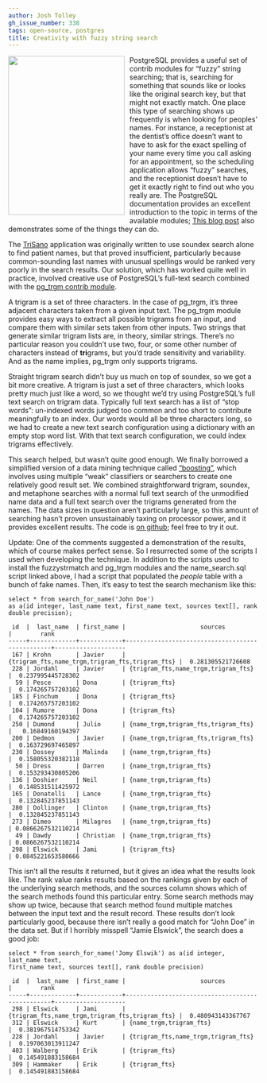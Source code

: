 ```yaml
---
author: Josh Tolley
gh_issue_number: 338
tags: open-source, postgres
title: Creativity with fuzzy string search
---
```




<a href="/blog/2010/08/10/creativity-with-fuzzy-string-search/image-0-big.png" onblur="try {parent.deselectBloggerImageGracefully();} catch(e) {}"><img alt="" border="0" id="BLOGGER_PHOTO_ID_5503909474319715506" src="/blog/2010/08/10/creativity-with-fuzzy-string-search/image-0.png" style="float:left; margin:0 10px 10px 0;cursor:pointer; cursor:hand;width: 234px; height: 320px;"/></a>

 

PostgreSQL provides a useful set of contrib modules for “fuzzy” string searching; that is, searching for something that sounds like or looks like the original search key, but that might not exactly match. One place this type of searching shows up frequently is when looking for peoples’ names. For instance, a receptionist at the dentist’s office doesn’t want to have to ask for the exact spelling of your name every time you call asking for an appointment, so the scheduling application allows “fuzzy” searches, and the receptionist doesn’t have to get it exactly right to find out who you really are. The PostgreSQL documentation provides an excellent introduction to the topic in terms of the available modules; [This blog post](http://www.postgresonline.com/journal/index.php?/archives/158-Where-is-soundex-and-other-warm-and-fuzzy-string-things.html) also demonstrates some of the things they can do.

The [TriSano](https://web.archive.org/web/20100612002539/http://www.trisano.org/) application was originally written to use soundex search alone to find patient names, but that proved insufficient, particularly because common-sounding last names with unusual spellings would be ranked very poorly in the search results. Our solution, which has worked quite well in practice, involved creative use of PostgreSQL’s full-text search combined with the [pg_trgm contrib module](https://www.postgresql.org/docs/current/static/pgtrgm.html).

A trigram is a set of three characters. In the case of pg_trgm, it’s three adjacent characters taken from a given input text. The pg_trgm module provides easy ways to extract all possible trigrams from an input, and compare them with similar sets taken from other inputs. Two strings that generate similar trigram lists are, in theory, similar strings. There’s no particular reason you couldn’t use two, four, or some other number of characters instead of **tri**grams, but you’d trade sensitivity and variability. And as the name implies, pg_trgm only supports trigrams.

Straight trigram search didn’t buy us much on top of soundex, so we got a bit more creative. A trigram is just a set of three characters, which looks pretty much just like a word, so we thought we’d try using PostgreSQL’s full text search on trigram data. Typically full text search has a list of “stop words”: un-indexed words judged too common and too short to contribute meaningfully to an index. Our words would all be three characters long, so we had to create a new text search configuration using a dictionary with an empty stop word list. With that text search configuration, we could index trigrams effectively.

This search helped, but wasn’t quite good enough. We finally borrowed a simplified version of a data mining technique called [“boosting”](https://en.wikipedia.org/wiki/Boosting_(machine_learning)), which involves using multiple “weak” classifiers or searchers to create one relatively good result set. We combined straightforward trigram, soundex, and metaphone searches with a normal full text search of the unmodified name data and a full text search over the trigrams generated from the names. The data sizes in question aren’t particularly large, so this amount of searching hasn’t proven unsustainably taxing on processor power, and it provides excellent results. The code is [on github](https://github.com/csinitiative/trisano/blob/master/webapp/db/name_search.sql); feel free to try it out.

Update: One of the comments suggested a demonstration of the results, which of course makes perfect sense. So I resurrected some of the scripts I used when developing the technique. In addition to the scripts used to install the fuzzystrmatch and pg_trgm modules and the name_search.sql script linked above, I had a script that populated the *people* table with a bunch of fake names. Then, it’s easy to test the search mechanism like this:

```nohighlight
select * from search_for_name('John Doe')
as a(id integer, last_name text, first_name text, sources text[], rank double precision);

 id  |  last_name  | first_name |                     sources                     |        rank        
-----+-------------+------------+-------------------------------------------------+--------------------
 167 | Krohn       | Javier     | {trigram_fts,name_trgm,trigram_fts,trigram_fts} |  0.281305521726608
 228 | Jordahl     | Javier     | {trigram_fts,name_trgm,trigram_fts}             |  0.237995445728302
  59 | Pesce       | Dona       | {trigram_fts}                                   |  0.174265757203102
 185 | Finchum     | Dona       | {trigram_fts}                                   |  0.174265757203102
 104 | Rumore      | Dona       | {trigram_fts}                                   |  0.174265757203102
 250 | Dumond      | Julio      | {name_trgm,trigram_fts,trigram_fts}             |   0.16849160194397
 200 | Dedmon      | Javier     | {name_trgm,trigram_fts,trigram_fts}             |  0.163729697465897
 230 | Dossey      | Malinda    | {name_trgm,trigram_fts}                         |  0.158055320382118
  50 | Dress       | Darren     | {name_trgm,trigram_fts}                         |  0.153293430805206
 136 | Doshier     | Neil       | {name_trgm,trigram_fts}                         |  0.148531511425972
 165 | Donatelli   | Lance      | {name_trgm,trigram_fts}                         |  0.132845237851143
 280 | Dollinger   | Clinton    | {name_trgm,trigram_fts}                         |  0.132845237851143
 273 | Dimeo       | Milagros   | {name_trgm,trigram_fts}                         | 0.0866267532110214
  49 | Dawdy       | Christian  | {name_trgm,trigram_fts}                         | 0.0866267532110214
 298 | Elswick     | Jami       | {trigram_fts}                                   | 0.0845221653580666
```

This isn’t all the results it returned, but it gives an idea what the results look like. The rank value ranks results based on the rankings given by each of the underlying search methods, and the sources column shows which of the search methods found this particular entry. Some search methods may show up twice, because that search method found multiple matches between the input text and the result record. These results don’t look particularly good, because there isn’t really a good match for “John Doe” in the data set. But if I horribly misspell “Jamie Elswick”, the search does a good job:

```nohighlight
select * from search_for_name('Jomy Elswik') as a(id integer, last_name text,                                                 
first_name text, sources text[], rank double precision)

 id  |  last_name  | first_name |                     sources                     |        rank        
-----+-------------+------------+-------------------------------------------------+--------------------
 298 | Elswick     | Jami       | {trigram_fts,name_trgm,trigram_fts,trigram_fts} |  0.480943143367767
 312 | Elswick     | Kurt       | {name_trgm,trigram_fts}                         |  0.381967514753342
 228 | Jordahl     | Javier     | {trigram_fts,name_trgm,trigram_fts}             |  0.197063013911247
 403 | Walberg     | Erik       | {trigram_fts}                                   |  0.145491883158684
 309 | Hammaker    | Erik       | {trigram_fts}                                   |  0.145491883158684
```

